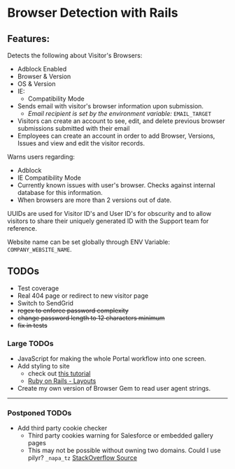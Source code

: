 # Browser Detection with Rails

## Features:
Detects the following about Visitor's Browsers:
- Adblock Enabled
- Browser & Version
- OS & Version
- IE:
    - Compatibility Mode
- Sends email with visitor's browser information upon submission.
    - _Email recipient is set by the environment variable:_ `EMAIL_TARGET`
- Visitors can create an account to see, edit, and delete previous browser submissions submitted with their email
- Employees can create an account in order to add Browser, Versions, Issues and view and edit the visitor records.

Warns users regarding:
- Adblock
- IE Compatibility Mode
- Currently known issues with user's browser. Checks against internal database for this information.
- When browsers are more than 2 versions out of date.

UUIDs are used for Visitor ID's and User ID's for obscurity and to allow visitors to share their uniquely generated ID with the Support team for reference.

Website name can be set globally through ENV Variable: `COMPANY_WEBSITE_NAME`.

## TODOs
- Test coverage
- Real 404 page or redirect to new visitor page
- Switch to SendGrid
- ~~regex to enforce password complexity~~
- ~~change password length to 12 characters minimum~~
 - ~~fix in tests~~
 

### Large TODOs
- JavaScript for making the whole Portal workflow into one screen.
- Add styling to site
    - check out [this tutorial](https://www.railstutorial.org/book/rails_flavored_ruby#cha-rails_flavored_ruby)
    - [Ruby on Rails - Layouts](https://www.tutorialspoint.com/ruby-on-rails/rails-layouts.htm)
- Create my own version of Browser Gem to read user agent strings.
    
---

### Postponed TODOs
- Add third party cookie checker
    - Third party cookies warning for Salesforce or embedded gallery pages
    - This may not be possible without owning two domains. Could I use pilyr? `_napa_tz` [StackOverflow Source](https://stackoverflow.com/questions/3550790/check-if-third-party-cookies-are-enabled)